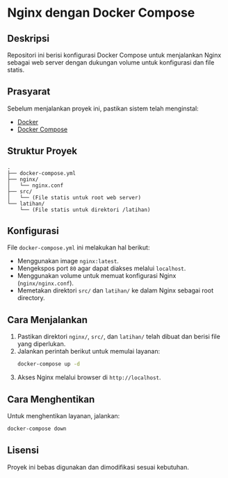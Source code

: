 # Nginx dengan Docker Compose

## Deskripsi

Repositori ini berisi konfigurasi Docker Compose untuk menjalankan Nginx sebagai web server dengan dukungan volume untuk konfigurasi dan file statis.

## Prasyarat

Sebelum menjalankan proyek ini, pastikan sistem telah menginstal:

- [Docker](https://docs.docker.com/get-docker/)
- [Docker Compose](https://docs.docker.com/compose/install/)

## Struktur Proyek

```
.
├── docker-compose.yml
├── nginx/
│   └── nginx.conf
├── src/
│   └── (File statis untuk root web server)
└── latihan/
    └── (File statis untuk direktori /latihan)
```

## Konfigurasi

File `docker-compose.yml` ini melakukan hal berikut:

- Menggunakan image `nginx:latest`.
- Mengekspos port `80` agar dapat diakses melalui `localhost`.
- Menggunakan volume untuk memuat konfigurasi Nginx (`nginx/nginx.conf`).
- Memetakan direktori `src/` dan `latihan/` ke dalam Nginx sebagai root directory.

## Cara Menjalankan

1. Pastikan direktori `nginx/`, `src/`, dan `latihan/` telah dibuat dan berisi file yang diperlukan.
2. Jalankan perintah berikut untuk memulai layanan:
   ```sh
   docker-compose up -d
   ```
3. Akses Nginx melalui browser di `http://localhost`.

## Cara Menghentikan

Untuk menghentikan layanan, jalankan:

```sh
docker-compose down
```

## Lisensi

Proyek ini bebas digunakan dan dimodifikasi sesuai kebutuhan.

